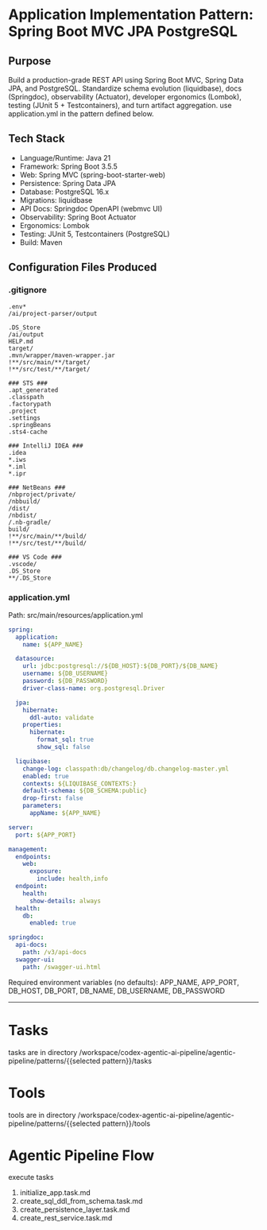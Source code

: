 
# Application Implementation Pattern: Spring Boot MVC JPA PostgreSQL

## Purpose

Build a production-grade REST API using Spring Boot MVC, Spring Data JPA, and PostgreSQL. Standardize schema evolution (liquidbase), docs (Springdoc), observability (Actuator), developer ergonomics (Lombok), testing (JUnit 5 + Testcontainers), and turn artifact aggregation.
use application.yml in the pattern defined below.

## Tech Stack

* Language/Runtime: Java 21
* Framework: Spring Boot 3.5.5
* Web: Spring MVC (spring-boot-starter-web)
* Persistence: Spring Data JPA
* Database: PostgreSQL 16.x
* Migrations: liquidbase
* API Docs: Springdoc OpenAPI (webmvc UI)
* Observability: Spring Boot Actuator
* Ergonomics: Lombok
* Testing: JUnit 5, Testcontainers (PostgreSQL)
* Build: Maven


## Configuration Files Produced 

### .gitignore

```
.env*
/ai/project-parser/output

.DS_Store
/ai/output
HELP.md
target/
.mvn/wrapper/maven-wrapper.jar
!**/src/main/**/target/
!**/src/test/**/target/

### STS ###
.apt_generated
.classpath
.factorypath
.project
.settings
.springBeans
.sts4-cache

### IntelliJ IDEA ###
.idea
*.iws
*.iml
*.ipr

### NetBeans ###
/nbproject/private/
/nbbuild/
/dist/
/nbdist/
/.nb-gradle/
build/
!**/src/main/**/build/
!**/src/test/**/build/

### VS Code ###
.vscode/
.DS_Store
**/.DS_Store

```

### application.yml 

Path: src/main/resources/application.yml

```yaml
spring:
  application:
    name: ${APP_NAME}

  datasource:
    url: jdbc:postgresql://${DB_HOST}:${DB_PORT}/${DB_NAME}
    username: ${DB_USERNAME}
    password: ${DB_PASSWORD}
    driver-class-name: org.postgresql.Driver

  jpa:
    hibernate:
      ddl-auto: validate
    properties:
      hibernate:
        format_sql: true
        show_sql: false

  liquibase:
    change-log: classpath:db/changelog/db.changelog-master.yml
    enabled: true
    contexts: ${LIQUIBASE_CONTEXTS:}
    default-schema: ${DB_SCHEMA:public}
    drop-first: false
    parameters:
      appName: ${APP_NAME}

server:
  port: ${APP_PORT}

management:
  endpoints:
    web:
      exposure:
        include: health,info
  endpoint:
    health:
      show-details: always
  health:
    db:
      enabled: true

springdoc:
  api-docs:
    path: /v3/api-docs
  swagger-ui:
    path: /swagger-ui.html

```

Required environment variables (no defaults):
APP_NAME, APP_PORT, DB_HOST, DB_PORT, DB_NAME, DB_USERNAME, DB_PASSWORD

---
# Tasks

tasks are in directory /workspace/codex-agentic-ai-pipeline/agentic-pipeline/patterns/{{selected pattern}}/tasks

# Tools

tools are in directory /workspace/codex-agentic-ai-pipeline/agentic-pipeline/patterns/{{selected pattern}}/tools

# Agentic Pipeline Flow

execute tasks

1. initialize_app.task.md
2. create_sql_ddl_from_schema.task.md
3. create_persistence_layer.task.md
4. create_rest_service.task.md
